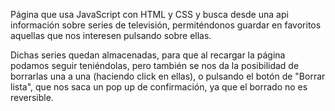 Página que usa JavaScript con HTML y CSS y busca desde una api información sobre series de televisión, permiténdonos guardar en favoritos aquellas que nos interesen pulsando sobre ellas.

Dichas series quedan almacenadas, para que al recargar la página podamos seguir teniéndolas, pero también se nos da la posibilidad de borrarlas una a una (haciendo click en ellas), o pulsando el botón de "Borrar lista", que nos saca un pop up de confirmación, ya que el borrado no es reversible.

